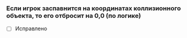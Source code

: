 ### Если игрок заспавнится на координатах коллизионного объекта, то его отбросит на 0,0 (по логике)
- [ ] Исправлено